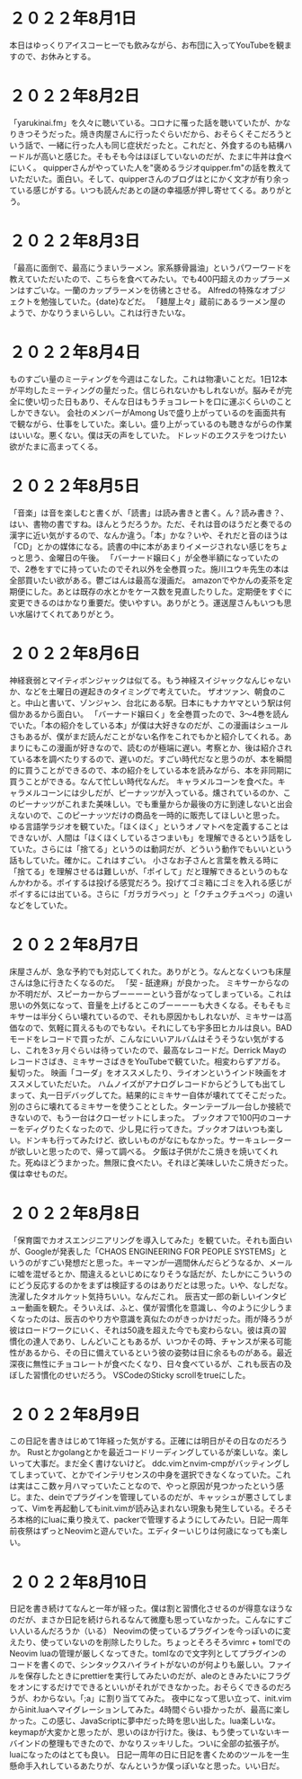 # ２０２２年8月1日
本日はゆっくりアイスコーヒーでも飲みながら、お布団に入ってYouTubeを観ますので、お休みとする。

# ２０２２年8月2日
「yarukinai.fm」を久々に聴いている。コロナに罹った話を聴いていたが、かなりきつそうだった。焼き肉屋さんに行ったぐらいだから、おそらくそこだろうという話で、一緒に行った人も同じ症状だったと。これだと、外食するのも結構ハードルが高いと感じた。そもそも今はほぼしていないのだが、たまに牛丼は食べにいく。
quipperさんがやっていた人を"褒めるラジオquipper.fm"の話を教えていただいた。面白い。そして、quipperさんのブログはとにかく文才が有り余っている感じがする。いつも読んだあとの謎の幸福感が押し寄せてくる。ありがとう。

# ２０２２年8月3日
「最高に面倒で、最高にうまいラーメン。家系豚骨醤油」というパワーワードを教えていただいたので、こちらを食べてみたい。でも400円超えのカップラーメンはすごいな。一蘭のカップラーメンを彷彿とさせる。
Alfredの特殊なオブジェクトを勉強していた。{date}などだ。
「麺屋上々」蔵前にあるラーメン屋のようで、かなりうまいらしい。これは行きたいな。

# ２０２２年8月4日
ものすごい量のミーティングを今週はこなした。これは物凄いことだ。1日12本が平均したミーティングの量だった。信じられないかもしれないが。脳みそが完全に使い切った日もあり、そんな日はもうチョコレートを口に運ぶくらいのことしかできない。
会社のメンバーがAmong Usで盛り上がっているのを画面共有で観ながら、仕事をしていた。楽しい。盛り上がっているのも聴きながらの作業はいいな。悪くない。僕は天の声をしていた。
ドレッドのエクステをつけたい欲がたまに高まってくる。

# ２０２２年8月5日
「音楽」は音を楽しむと書くが、「読書」は読み書きと書く。ん？読み書き？、はい、書物の書ですね。ほんとうだろうか。ただ、それは音のほうだと奏でるの漢字に近い気がするので、なんか違う。「本」かな？いや、それだと音のほうは「CD」とかの媒体になる。読書の中に本があまりイメージされない感じをちょっと思う、金曜日の午後。
「バーナード嬢曰く」が全巻半額になっていたので、2巻をすでに持っていたのでそれ以外を全巻買った。施川ユウキ先生の本は全部買いたい欲がある。鬱ごはんは最高な漫画だ。
amazonでやかんの麦茶を定期便にした。あとは既存の水とかをケース数を見直したりした。定期便をすぐに変更できるのはかなり重要だ。使いやすい。ありがとう。運送屋さんもいつも思い水届けてくれてありがとう。

# ２０２２年8月6日
神経衰弱とマイティボンジャックは似てる。もう神経スイジャックなんじゃないか、などを土曜日の遅起きのタイミングで考えていた。
ザオツァン、朝食のこと。中山と書いて、ゾンジャン、台北にある駅。日本にもナカヤマという駅は何個かあるから面白い。
「バーナード嬢曰く」を全巻買ったので、3〜4巻を読んでいた。「本の紹介をしている本」が僕は大好きなのだが、この漫画はシュールさもあるが、僕がまだ読んだことがない名作をこれでもかと紹介してくれる。あまりにもこの漫画が好きなので、読むのが極端に遅い。考察とか、後は紹介されている本を調べたりするので、遅いのだ。すごい時代だなと思うのが、本を瞬間的に買うことができるので、本の紹介をしている本を読みながら、本を非同期に買うことができる。なんて忙しい時代なんだ。
キャラメルコーンを食べた。キャラメルコーンには少しだが、ピーナッツが入っている。燻されているのか、このピーナッツがこれまた美味しい。でも重量からか最後の方に到達しないと出会えないので、このピーナッツだけの商品を一時的に販売してほしいと思った。
ゆる言語学ラジオを観ていた。「ほくほく」というオノマトペを定義することはできないが、人間は「ほくほくしているさつまいも」を理解できるという話をしていた。さらには「捨てる」というのは動詞だが、どういう動作でもいいという話もしていた。確かに。これはすごい。
小さなお子さんと言葉を教える時に「捨てる」を理解させるは難しいが、「ポイして」だと理解できるというのもなんかわかる。ポイするは投げる感覚だろう。投げてゴミ箱にゴミを入れる感じがポイするには出ている。さらに「ガラガラぺっ」と「クチュクチュぺっ」の違いなどをしていた。

# ２０２２年8月7日
床屋さんが、急な予約でも対応してくれた。ありがとう。なんとなくいつも床屋さんは急に行きたくなるのだ。
「契 - 舐達麻」が良かった。
ミキサーからなのか不明だが、スピーカーからブーーーーという音がなってしまっている。これは思いの外気になって、音量を上げるとこのブーーーーも大きくなる。そもそもミキサーは半分くらい壊れているので、それも原因かもしれないが、ミキサーは高価なので、気軽に買えるものでもない。それにしても宇多田ヒカルは良い。BADモードをレコードで買ったが、こんなにいいアルバムはそうそうない気がするし、これを3ヶ月ぐらいは待っていたので、最高なレコードだ。Derrick Mayのレコードさばき、ミキサーさばきをYouTubeで観ていた。相変わらずアガる。
髪切った。
映画「コーダ」をオススメしたり、ライオンというインド映画をオススメしていただいた。
ハムノイズがアナログレコードからどうしても出てしまって、丸一日デバッグしてた。結果的にミキサー自体が壊れててそこだった。別のさらに壊れてるミキサーを使うこととした。ターンテーブル一台しか接続できないので、もう一台はクローゼットにしまった。
ブックオフで100円のコーナーをディグりたくなったので、少し見に行ってきた。ブックオフはいつも楽しい。ドンキも行ってみたけど、欲しいものがなにもなかった。サーキュレーターが欲しいと思ったので、帰って調べる。
夕飯は子供がたこ焼きを焼いてくれた。死ぬほどうまかった。無限に食べたい。それほど美味しいたこ焼きだった。僕は幸せものだ。

# ２０２２年8月8日
「保育園でカオスエンジニアリングを導入してみた」を観ていた。それも面白いが、Googleが発表した「CHAOS ENGINEERING FOR PEOPLE SYSTEMS」というのがすごい発想だと思った。キーマンが一週間休んだらどうなるか、メールに嘘を混ぜるとか、間違えるといじめになりそうな話だが、たしかにこういうのにどう反応するのかをまずは検証するのはありだとは思った。いや、なしだな。
洗濯したタオルケット気持ちいい。なんだこれ。
辰吉丈一郎の新しいインタビュー動画を観た。そういえば、ふと、僕が習慣化を意識し、今のように少しうまくなったのは、辰吉のやり方や意識を真似たのがきっかけだった。雨が降ろうが彼はロードワークにいく、それは50歳を超えた今でも変わらない。彼は真の習慣化の達人であり、しんどいこともあるが、いつかその時、チャンスが来る可能性があるから、その日に備えているという彼の姿勢は目に余るものがある。最近深夜に無性にチョコレートが食べたくなり、日々食べているが、これも辰吉の及ぼした習慣化のせいだろう。
VSCodeのSticky scrollをtrueにした。

# ２０２２年8月9日
この日記を書きはじめて1年経った気がする。正確には明日がその日なのだろうか。
Rustとかgolangとかを最近コードリーディングしているが楽しいな。楽しいって大事だ。まだ全く書けないけど。
ddc.vimとnvim-cmpがバッティングしてしまっていて、<C-n>とかでインテリセンスの中身を選択できなくなっていた。これは実はここ数ヶ月ハマっていたことなので、やっと原因が見つかったという感じ。また、deinでプラグインを管理しているのだが、キャッシュが悪さしてしまって、Vimを再起動してもinit.vimが読み込まれない現象も発生している。そろそろ本格的にluaに乗り換えて、packerで管理するようにしてみたい。日記一周年前夜祭はずっとNeovimと遊んでいた。エディターいじりは何歳になっても楽しい。

# ２０２２年8月10日
日記を書き続けてなんと一年が経った。僕は割と習慣化させるのが得意なほうなのだが、まさか日記を続けられるなんて微塵も思っていなかった。こんなにすごい人いるんだろうか（いる）
Neovimの使っているプラグインを今っぽいのに変えたり、使っていないのを削除したりした。ちょっとそろそろvimrc + tomlでのNeovim luaの管理が厳しくなってきた。tomlなので文字列としてプラグインのコードを書くので、シンタックスハイライトがないのが何よりも厳しい。ファイルを保存したときにprettierを実行してみたいのだが、aleのときみたいにフラグをオンにするだけでできるといいがそれができなかった。おそらくできるのだろうが、わからない。「;a」に割り当ててみた。
夜中になって思い立って、init.vimからinit.luaへマイグレーションしてみた。4時間ぐらい掛かったが、最高に楽しかった。この感じ、JavaScriptに夢中だった時を思い出した。lua楽しいな。keymapが大変かと思ったが、思いのほか行けた。後は、もう使っていないキーバインドの整理もできたので、かなりスッキリした。ついに全部の拡張子が。luaになったのはとても良い。
日記一周年の日に日記を書くためのツールを一生懸命手入れしているあたりが、なんというか僕っぽいなと思った。いい日だ。